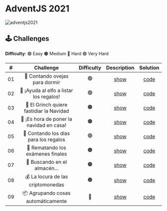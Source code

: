 # AdventJS 2021

![adventjs2021](https://user-images.githubusercontent.com/49620375/215292096-81b769e3-d66e-4a13-9775-a0ef3eb5f751.png)

## 🕹️ Challenges

**Difficulty**: 🟢 Easy 🟠 Medium 🔴 Hard 🟣 Very Hard

|  #  |                Challenge                 | Difficulty |                   Description                   |           Solution           |
| :-: | :--------------------------------------: | :--------: | :---------------------------------------------: | :--------------------------: |
| 01  |      🐑 Contando ovejas para dormir      |     🟢     | [show](https://2021.adventjs.dev/challenges/01) |   [code](./Challenge-01/)    |
| 02  | 🎅 ¡Ayuda al elfo a listar los regalos!  |     🟢     | [show](https://2021.adventjs.dev/challenges/02) |   [code](./Challenge-02/)    |
| 03  | 🎅 El Grinch quiere fastidiar la Navidad |     🟠     | [show](https://2021.adventjs.dev/challenges/03) |   [code](./Challenge-03/)    |
| 04  | 🎄 ¡Es hora de poner la navidad en casa! |     🟠     | [show](https://2021.adventjs.dev/challenges/04) |   [code](./Challenge-04/)    |
| 05  |  🎁 Contando los días para los regalos   |     🟢     | [show](https://2021.adventjs.dev/challenges/05) |   [code](./Challenge-05/)    |
| 06  |    🧮 Rematando los exámenes finales     |     🟠     | [show](https://2021.adventjs.dev/challenges/06) |   [code](./Challenge-06/)    |
| 07  |       🏪 Buscando en el almacén...       |     🟠     | [show](https://2021.adventjs.dev/challenges/07) |   [code](./Challenge-07/)    |
| 08  |    💰 La locura de las criptomonedas     |     🟠     | [show](https://2021.adventjs.dev/challenges/08) |    [code](.Challenge-08/)    |
| 09  |    📦 Agrupando cosas automáticamente    |     🔴     | [show](https://2021.adventjs.dev/challenges/09) | [code](./Challenge-09/) |

<!-- | 10  |                       La máquina del cambio                       |       🔴       | [show](https://2021.adventjs.dev/challenges/01) | [code](./2021/Challenge-01/) |
| 11  |           ¿Vale la pena la tarjeta fidelidad del cine?            |       🟠       | [show](https://2021.adventjs.dev/challenges/01) | [code](./2021/Challenge-01/) |
| 12  |              La ruta perfecta para dejar los regalos              |       🔴       | [show](https://2021.adventjs.dev/challenges/01) | [code](./2021/Challenge-01/) |
| 13  |                  Envuelve regalos con asteriscos                  |       🟢       | [show](https://2021.adventjs.dev/challenges/01) | [code](./2021/Challenge-01/) |
| 14  |                     En busca del reno perdido                     |       🟠       | [show](https://2021.adventjs.dev/challenges/01) | [code](./2021/Challenge-01/) |
| 15  |                         El salto perfecto                         |       🟠       | [show](https://2021.adventjs.dev/challenges/01) | [code](./2021/Challenge-01/) |
| 16  |                    Descifrando los números...                     |       🟢       | [show](https://2021.adventjs.dev/challenges/01) | [code](./2021/Challenge-01/) |
| 17  |            La locura de enviar paquetes en esta época             |       🔴       | [show](https://2021.adventjs.dev/challenges/01) | [code](./2021/Challenge-01/) |
| 18  |                El sistema operativo de Santa Claus                |       🟢       | [show](https://2021.adventjs.dev/challenges/01) | [code](./2021/Challenge-01/) |
| 19  |                ¿Qué deberíamos aprender en Platzi?                |       🟠       | [show](https://2021.adventjs.dev/challenges/01) | [code](./2021/Challenge-01/) |
| 20  |                  ¿Una carta de pangramas? ¡QUÉ!                   |       🟢       | [show](https://2021.adventjs.dev/challenges/01) | [code](./2021/Challenge-01/) |
| 21  |                      La ruta con los regalos                      |       🔴       | [show](https://2021.adventjs.dev/challenges/01) | [code](./2021/Challenge-01/) |
| 22  |                ¿Cuántos adornos necesita el árbol?                |       🟠       | [show](https://2021.adventjs.dev/challenges/01) | [code](./2021/Challenge-01/) |
| 23  | ¿Puedes reconfigurar las fábricas para no parar de crear regalos? |       🟣       | [show](https://2021.adventjs.dev/challenges/01) | [code](./2021/Challenge-01/) |
| 24  |                   Comparando árboles de Navidad                   |       🟠       | [show](https://2021.adventjs.dev/challenges/01) | [code](./2021/Challenge-01/) |
| 25  |            El último juego y hasta el año que viene 👋            |       🟠       | [show](https://2021.adventjs.dev/challenges/01) | [code](./2021/Challenge-01/) | -->
